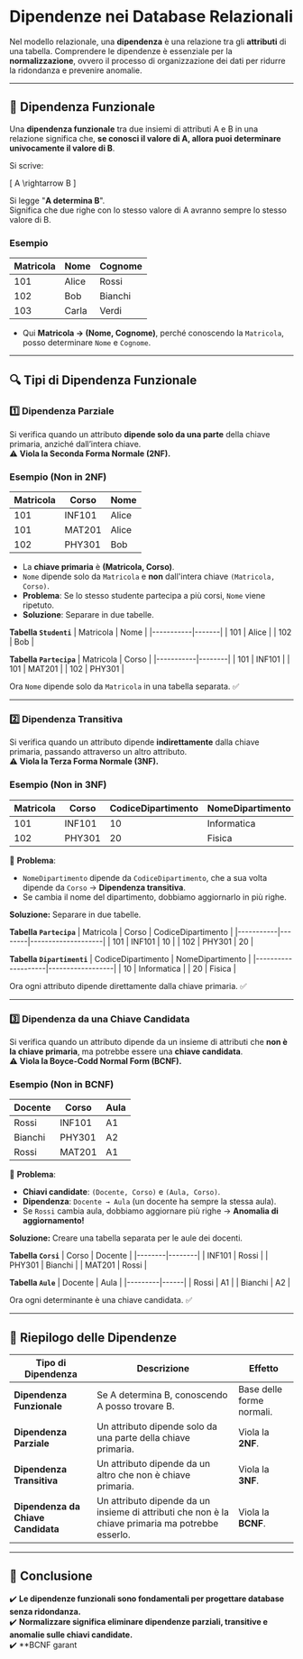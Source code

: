 # **Dipendenze nei Database Relazionali**

Nel modello relazionale, una **dipendenza** è una relazione tra gli **attributi** di una tabella. Comprendere le dipendenze è essenziale per la **normalizzazione**, ovvero il processo di organizzazione dei dati per ridurre la ridondanza e prevenire anomalie.

---

## **📌 Dipendenza Funzionale**
Una **dipendenza funzionale** tra due insiemi di attributi A e B in una relazione significa che, **se conosci il valore di A, allora puoi determinare univocamente il valore di B**.

Si scrive:

\[
A \rightarrow B
\]

Si legge "**A determina B**".  
Significa che due righe con lo stesso valore di A avranno sempre lo stesso valore di B.

### **Esempio**
| Matricola | Nome  | Cognome  |
|-----------|-------|---------|
| 101       | Alice | Rossi   |
| 102       | Bob   | Bianchi |
| 103       | Carla | Verdi   |

- Qui **Matricola → (Nome, Cognome)**, perché conoscendo la `Matricola`, posso determinare `Nome` e `Cognome`.

---

## **🔍 Tipi di Dipendenza Funzionale**

### **1️⃣ Dipendenza Parziale**
Si verifica quando un attributo **dipende solo da una parte** della chiave primaria, anziché dall’intera chiave.  
⚠️ **Viola la Seconda Forma Normale (2NF).**

### **Esempio (Non in 2NF)**  
| Matricola | Corso  | Nome  |
|-----------|--------|-------|
| 101       | INF101 | Alice |
| 101       | MAT201 | Alice |
| 102       | PHY301 | Bob   |

- La **chiave primaria** è **(Matricola, Corso)**.
- `Nome` dipende solo da `Matricola` e **non** dall'intera chiave `(Matricola, Corso)`.
- **Problema**: Se lo stesso studente partecipa a più corsi, `Nome` viene ripetuto.
- **Soluzione**: Separare in due tabelle.

**Tabella `Studenti`**
| Matricola | Nome  |
|-----------|-------|
| 101       | Alice |
| 102       | Bob   |

**Tabella `Partecipa`**
| Matricola | Corso  |
|-----------|--------|
| 101       | INF101 |
| 101       | MAT201 |
| 102       | PHY301 |

Ora `Nome` dipende solo da `Matricola` in una tabella separata. ✅

---

### **2️⃣ Dipendenza Transitiva**
Si verifica quando un attributo dipende **indirettamente** dalla chiave primaria, passando attraverso un altro attributo.  
⚠️ **Viola la Terza Forma Normale (3NF).**

### **Esempio (Non in 3NF)**
| Matricola | Corso  | CodiceDipartimento | NomeDipartimento |
|-----------|--------|--------------------|------------------|
| 101       | INF101 | 10                 | Informatica      |
| 102       | PHY301 | 20                 | Fisica           |

🔹 **Problema**:
- `NomeDipartimento` dipende da `CodiceDipartimento`, che a sua volta dipende da `Corso` → **Dipendenza transitiva**.
- Se cambia il nome del dipartimento, dobbiamo aggiornarlo in più righe.

**Soluzione:** Separare in due tabelle.

**Tabella `Partecipa`**
| Matricola | Corso  | CodiceDipartimento |
|-----------|--------|--------------------|
| 101       | INF101 | 10                 |
| 102       | PHY301 | 20                 |

**Tabella `Dipartimenti`**
| CodiceDipartimento | NomeDipartimento |
|--------------------|------------------|
| 10                 | Informatica      |
| 20                 | Fisica           |

Ora ogni attributo dipende direttamente dalla chiave primaria. ✅

---

### **3️⃣ Dipendenza da una Chiave Candidata**
Si verifica quando un attributo dipende da un insieme di attributi che **non è la chiave primaria**, ma potrebbe essere una **chiave candidata**.  
⚠️ **Viola la Boyce-Codd Normal Form (BCNF).**

### **Esempio (Non in BCNF)**
| Docente | Corso  | Aula |
|---------|--------|------|
| Rossi   | INF101 | A1   |
| Bianchi | PHY301 | A2   |
| Rossi   | MAT201 | A1   |

🔹 **Problema**:
- **Chiavi candidate**: `(Docente, Corso)` e `(Aula, Corso)`.
- **Dipendenza**: `Docente → Aula` (un docente ha sempre la stessa aula).
- Se `Rossi` cambia aula, dobbiamo aggiornare più righe → **Anomalia di aggiornamento!**

**Soluzione:** Creare una tabella separata per le aule dei docenti.

**Tabella `Corsi`**
| Corso  | Docente |
|--------|--------|
| INF101 | Rossi  |
| PHY301 | Bianchi |
| MAT201 | Rossi  |

**Tabella `Aule`**
| Docente | Aula |
|---------|------|
| Rossi   | A1   |
| Bianchi | A2   |

Ora ogni determinante è una chiave candidata. ✅

---

## **📌 Riepilogo delle Dipendenze**
| Tipo di Dipendenza | Descrizione | Effetto |
|--------------------|-------------|---------|
| **Dipendenza Funzionale** | Se A determina B, conoscendo A posso trovare B. | Base delle forme normali. |
| **Dipendenza Parziale** | Un attributo dipende solo da una parte della chiave primaria. | Viola la **2NF**. |
| **Dipendenza Transitiva** | Un attributo dipende da un altro che non è chiave primaria. | Viola la **3NF**. |
| **Dipendenza da Chiave Candidata** | Un attributo dipende da un insieme di attributi che non è la chiave primaria ma potrebbe esserlo. | Viola la **BCNF**. |

---

## **📢 Conclusione**
✔️ **Le dipendenze funzionali sono fondamentali per progettare database senza ridondanza.**  
✔️ **Normalizzare significa eliminare dipendenze parziali, transitive e anomalie sulle chiavi candidate.**  
✔️ **BCNF garant
